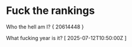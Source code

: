 # Fuck the rankings

Who the hell am I?
{ 20614448 }

What fucking year is it?
[ 2025-07-12T10:50:00Z ]
